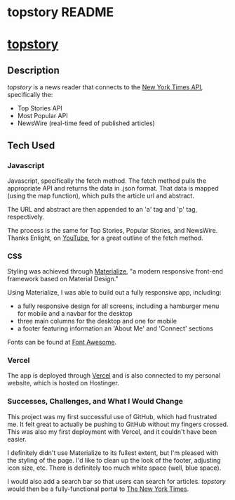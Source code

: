 # topstory README

# [topstory](https://topstory.vercel.app/)

## Description

*topstory* is a news reader that connects to the [New York Times API](https://developer.nytimes.com/), specifically the:

- Top Stories API
- Most Popular API
- NewsWire (real-time feed of published articles)

## Tech Used

### Javascript

Javascript, specifically the fetch method. The fetch method pulls the appropriate API and returns the data in .json format. That data is mapped (using the map function), which pulls the article url and abstract. 

The URL and abstract are then appended to an 'a' tag and 'p' tag, respectively. 

The process is the same for Top Stories, Popular Stories, and NewsWire. Thanks Enlight, on [YouTube](https://youtu.be/RyeSXC4eww0), for a great outline of the fetch method.

### CSS

Styling was achieved through [Materialize](https://materializecss.com/), "a modern responsive front-end framework based on Material Design."

Using Materialize, I was able to build out a fully responsive app, including:

- a fully responsive design for all screens, including a hamburger menu for mobile and a navbar for the desktop
- three main columns for the desktop and one for mobile
- a footer featuring information an 'About Me' and 'Connect' sections

Fonts can be found at [Font Awesome](https://fontawesome.com/). 

### Vercel

The app is deployed through [Vercel](https://vercel.com) and is also connected to my personal website, which is hosted on Hostinger. 

### Successes, Challenges, and What I Would Change

This project was my first successful use of GitHub, which had frustrated me. It felt great to actually be pushing to GitHub without my fingers crossed. This was also my first deployment with  Vercel, and it couldn't have been easier. 

I definitely didn't use Materialize to its fullest extent, but I'm pleased with the styling of the page. I'd like to clean up the look of the footer, adjusting icon size, etc. There is definitely too much white space (well, blue space).

I would also add a search bar so that users can search for articles. *topstory* would then be a fully-functional portal to [The New York Times](https://www.nytimes.com/).
